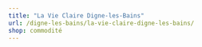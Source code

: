 ```yaml
---
title: "La Vie Claire Digne-les-Bains"
url: /digne-les-bains/la-vie-claire-digne-les-bains/
shop: commodité
---
```

